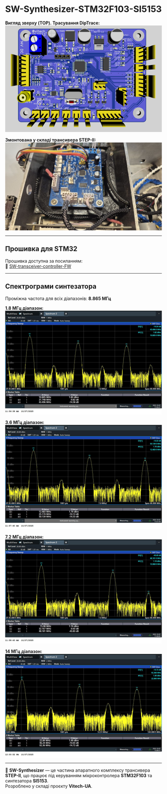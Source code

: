 # SW-Synthesizer-STM32F103-SI5153

**Вигляд зверху (TOP). Трасування DipTrace:**  
![3D Top](https://github.com/Vitech-UA/SW-transceiver-controller-HW/blob/main/MEDIA/TOP.jpg)

**Змонтована у складі трансивера STEP-II:**  
![3D Top](https://github.com/Vitech-UA/SW-transceiver-controller-HW/blob/main/MEDIA/ASM.jpg)

---

## Прошивка для STM32

Прошивка доступна за посиланням:  
🔗 [SW-transceiver-controller-FW](https://github.com/Vitech-UA/SW-transceiver-controller-FW)

---

## Спектрограми синтезатора

Проміжна частота для всіх діапазонів: **8.865 МГц**

**1.8 МГц діапазон:**  
![Спектрограма 1.8 МГц](https://github.com/Vitech-UA/SW-transceiver-controller-HW/blob/main/Спектрограми%20синтезатора/1.8.JPEG)

**3.6 МГц діапазон:**  
![Спектрограма 3.6 МГц](https://github.com/Vitech-UA/SW-transceiver-controller-HW/blob/main/Спектрограми%20синтезатора/3.6.JPEG)

**7.2 МГц діапазон:**  
![Спектрограма 7.2 МГц](https://github.com/Vitech-UA/SW-transceiver-controller-HW/blob/main/Спектрограми%20синтезатора/7.2.JPEG)

**14 МГц діапазон:**  
![Спектрограма 14 МГц](https://github.com/Vitech-UA/SW-transceiver-controller-HW/blob/main/Спектрограми%20синтезатора/14.JPEG)

---

📡 **SW-Synthesizer** — це частина апаратного комплексу трансивера **STEP-II**, що працює під керуванням мікроконтролера **STM32F103** та синтезатора **SI5153**.  
Розроблено у складі проєкту **Vitech-UA**.
